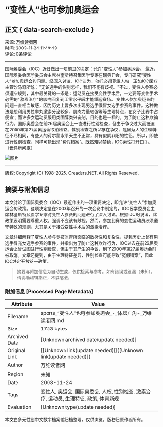 # “变性人”也可参加奥运会

## 正文 { data-search-exclude }


来源: [万维读者网](https://www.creaders.net)  
时间: 2003-11-24 11:49:43  
评论: 0条评论  

---

国际奥委会（IOC）近日做出一项前卫的决定：允许"变性人"参加奥运会。 最近，国际奥委会医学委员会主席林奎斯特召集医学专家在瑞典开会，专门研究“变性人”参加奥运会的问题。经深入讨论，IOC认为，他们必须尊重人权，正如IOC医疗主管沙马奇所说："无论选手的性别怎样，我们不能有歧视。"不过，变性人参赛必须遵守规则，其中最关键的一条是：运动员在接受变性手术后，一定要等变性手术必需的"激素治疗"的影响回复到正常水平后才能重返赛场。 变性人参加奥运会的问题一直相当敏感，因为历史上曾多次出现男选手假冒女选手参赛的事件。这种做法是想利用男性睾丸激素分泌较多、肌肉力量较强等等生理特点，在女子比赛中占便宜；而许多女运动员服用类固醇类兴奋剂，目的也是一样的。为了防止这种欺骗行为，国际奥委会在前26届奥运会上一直进行性别检查，但由于争议过大而被迫在2000年第27届奥运会取消检查。性别检查之所以存在争议，是因为人的生理特征不尽相同，有些人的荷尔蒙水平天生不正常，具有似阴非阳的性征。所以，即使进行性别检查，同样可能出现"冤假错案"。既然难以禁绝，IOC索性打开口子。（世界新闻报）

![图片](https://pub.creaders.net/images/tu_15.png)

---

版权: Copyright (C) 1998-2025. Creaders.NET. All Rights Reserved.
<!-- tcd_original_link https://sports.creaders.net/2003/11/24/635578.html -->


## 摘要与附加信息

<!-- tcd_abstract -->
本文讨论了国际奥委会（IOC）最近作出的一项重要决定，即允许“变性人”参加奥运会的政策。这项决定是在2003年召开的一次会议中制定的，IOC医学委员会主席林奎斯特及医学专家对变性人参赛的问题进行了深入讨论。根据IOC的说法，此政策表明需要尊重人权，强调不应该有歧视。然而，参加比赛的变性运动员必须遵守特殊的规则，尤其是关于接受变性手术后的激素治疗。

文章详细解释了变性人参与竞技体育所面临的敏感性和复杂性，提到历史上曾有男选手冒充女选手参赛的事件，并指出为了防止这种欺诈行为，IOC过去在前26届奥运会上曾试图进行性别检查，但由于其产生的争议，到了2000年第27届奥运会时被取消。文章还提到，由于生理特征差异，性别检查可能导致“冤假错案”，因此IOC决定开放这一政策。
<!-- tcd_abstract_end -->

> 摘要与附加信息为自动生成，仅供检索与参考。如有错误或遗漏（未知），请协助编辑指正，不胜感激。

### 附加信息 [Processed Page Metadata]

| Attribute       | Value                                  |
|-----------------|----------------------------------------|
| Filename        | sports_“变性人”也可参加奥运会_-_体坛广角-_万维读者网.md                             |
| Size            | 1753 bytes                           |
| Archived Date   | [Unknown archived date(update needed)]                             |
| Original Link   | [[Unknown link(update needed)]]([Unknown link(update needed)])                       |
| Author          | 万维读者网                               |
| Region          | 未知                               |
| Date            | 2003-11-24                                 |
| Tags            | 变性人, 奥运会, 国际奥委会, 人权, 性别检查, 激素治疗, 运动员, 生理特征, 政策, 体育新规                                 |
| Evaluation            | [Unknown type(update needed)]                                 |
<!-- tcd_table_end -->

本文由多元性别中文数字档案馆归档整理，仅供浏览。版权归原作者所有。
